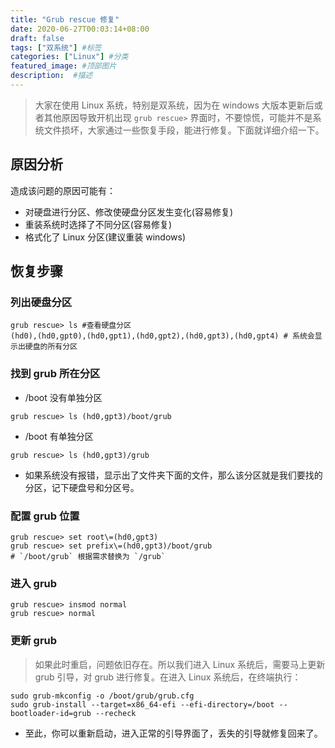 ```yaml
---
title: "Grub rescue 修复"
date: 2020-06-27T00:03:14+08:00
draft: false
tags: ["双系统"] #标签
categories: ["Linux"] #分类
featured_image: #顶部图片
description:  #描述
---
```


> 大家在使用 Linux 系统，特别是双系统，因为在 windows 大版本更新后或者其他原因导致开机出现 `grub rescue>` 界面时，不要惊慌，可能并不是系统文件损坏，大家通过一些恢复手段，能进行修复。下面就详细介绍一下。

## 原因分析

造成该问题的原因可能有：

- 对硬盘进行分区、修改使硬盘分区发生变化(容易修复)
- 重装系统时选择了不同分区(容易修复)
- 格式化了 Linux 分区(建议重装 windows)

## 恢复步骤

### 列出硬盘分区

```shell
grub rescue> ls #查看硬盘分区
(hd0),(hd0,gpt0),(hd0,gpt1),(hd0,gpt2),(hd0,gpt3),(hd0,gpt4) # 系统会显示出硬盘的所有分区
```

### 找到 grub 所在分区

- /boot 没有单独分区

```shell
grub rescue> ls (hd0,gpt3)/boot/grub
```

- /boot 有单独分区

```shell
grub rescue> ls (hd0,gpt3)/grub
```

- 如果系统没有报错，显示出了文件夹下面的文件，那么该分区就是我们要找的分区，记下硬盘号和分区号。

### 配置 grub 位置

```shell
grub rescue> set root\=(hd0,gpt3)
grub rescue> set prefix\=(hd0,gpt3)/boot/grub
# `/boot/grub` 根据需求替换为 `/grub`
```

### 进入 grub

```shell
grub rescue> insmod normal
grub rescue> normal
```

### 更新 grub

> 如果此时重启，问题依旧存在。所以我们进入 Linux 系统后，需要马上更新 grub 引导，对 grub 进行修复。在进入 Linux 系统后，在终端执行：

```shell
sudo grub-mkconfig -o /boot/grub/grub.cfg
sudo grub-install --target=x86_64-efi --efi-directory=/boot --bootloader-id=grub --recheck
```

- 至此，你可以重新启动，进入正常的引导界面了，丢失的引导就修复回来了。
